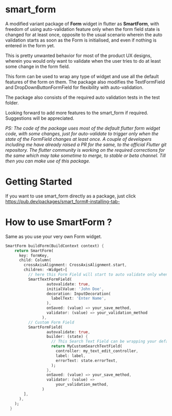 # smart_form
A modified variant package of <b>Form</b> widget in flutter as <b>SmartForm</b>, with freedom of using auto-validation 
feature only when the form field state is changed for at least once, opposite to the usual scenario wherein 
the auto validation starts as soon as the Form is initialised, and even if nothing is entered in the form yet. 

This is pretty unwanted behavior for most of the product UX designs, wherein you would only want to validate when the 
user tries to do at least some change in the form field.

This form can be used to wrap any type of widget and use all the default features of the form on them. 
The package also modifies the TextFormField and DropDownButtonFormField for flexibility with auto-validation. 

The package also consists of the required auto validation tests in the test folder.

Looking forward to add more features to the smart_form if required.
Suggestions will be appreciated.

*PS:
The code of the package uses most of the default flutter form widget code, with some changes, just for auto-validate to trigger only when the state of the FormField changes at least once. 
A couple of developers including me have already raised a PR for the same, to the official Flutter git repository. The flutter community is working on the required corrections for the same which may take sometime to merge, to stable or beta channel.
Till then you can make use of this package.*

# Getting Started
If you want to use smart_form directly as a package, just click https://pub.dev/packages/smart_form#-installing-tab-


# How to use SmartForm ?

Same as you use your very own Form widget.

```dart
SmartForm buildForm(BuildContext context) {
    return SmartForm(
      key: formKey,
      child: Column(
        crossAxisAlignment: CrossAxisAlignment.start,
        children: <Widget>[
          // here this Form Field will start to auto validate only when the text field value is entered or changed at least once
          SmartTextFormField(
                  autovalidate: true,
                  initialValue: 'John Doe',
                  decoration: InputDecoration(
                    labelText: 'Enter Name',
                  ),
                  onSaved: (value) => your_save_method,             
                  validator: (value) => your_validation_method
                ),
          // Custom Form Field 
          SmartFormField(
                  autovalidate: true,
                  builder: (state) {
                    // This Search Text Field can be wrapping your default TextField internally
                    return MyCustomSearchTextField(
                      controller: my_text_edit_controller,
                      label: label,
                      errorText: state.errorText,
                    );
                  },
                  onSaved: (value) => your_save_method,
                  validator: (value) =>
                      your_validation_method,
                )
        ],
      ),
    );
  }
```

